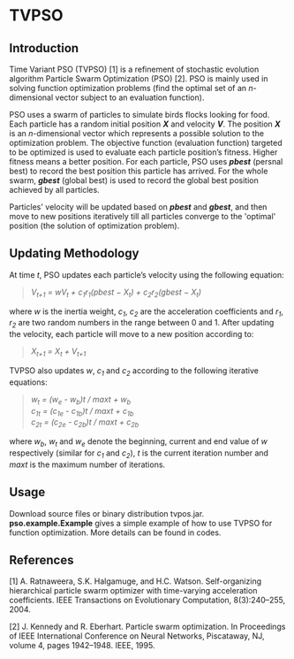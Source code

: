 TVPSO
=====

## Introduction
Time Variant PSO (TVPSO) [1] is a refinement of stochastic evolution algorithm Particle Swarm Optimization (PSO) [2]. PSO is mainly used in solving function optimization problems (find the optimal set of an _n_-dimensional vector subject to an evaluation function).

PSO uses a swarm of particles to simulate birds flocks looking for food. Each particle has a random initial position _**X**_ and velocity _**V**_. The position _**X**_ is an _n_-dimensional vector which represents a possible solution to the optimization problem. The objective function (evaluation function) targeted to be optimized is used to evaluate each particle position’s fitness. Higher fitness means a better position. For each particle, PSO uses _**pbest**_ (persnal best) to record the best position this particle has arrived. For the whole swarm, _**gbest**_ (global best) is used to record the global best position achieved by all particles. 

Particles' velocity will be updated based on _**pbest**_ and _**gbest**_, and then move to new positions iteratively till all particles converge to the 'optimal' position (the solution of optimization problem).

## Updating Methodology
At time _t_, PSO updates each particle’s velocity using the following equation:
>_V<sub>t+1</sub> = wV<sub>t</sub> + c<sub>1</sub>r<sub>1</sub>(pbest − X<sub>t</sub>) + c<sub>2</sub>r<sub>2</sub>(gbest − X<sub>t</sub>)_

where _w_ is the inertia weight, _c<sub>1</sub>_, _c<sub>2</sub>_ are the acceleration coefficients and _r<sub>1</sub>_, _r<sub>2</sub>_ are two random numbers in the range between 0 and 1. After updating the velocity, each particle will move to a new position according to:
>_X<sub>t+1</sub> = X<sub>t</sub> + V<sub>t+1</sub>_

TVPSO also updates _w_, _c<sub>1</sub>_ and _c<sub>2</sub>_ according to the following iterative equations:
>_w<sub>t</sub> = (w<sub>e</sub> - w<sub>b</sub>)t / maxt + w<sub>b</sub>_ <br />
_c<sub>1t</sub> = (c<sub>1e</sub> - c<sub>1b</sub>)t / maxt + c<sub>1b</sub>_ <br />
_c<sub>2t</sub> = (c<sub>2e</sub> - c<sub>2b</sub>)t / maxt + c<sub>2b</sub>_ <br />

where _w<sub>b</sub>_, _w<sub>t</sub>_ and _w<sub>e</sub>_ denote the beginning, current and end value of _w_ respectively (similar for _c<sub>1</sub>_ and _c<sub>2</sub>_), _t_ is the current iteration number and _maxt_ is the maximum number of iterations.

## Usage
Download source files or binary distribution tvpos.jar. **pso.example.Example** gives a simple example of how to use TVPSO for function optimization. More details can be found in codes.

## References
[1] A. Ratnaweera, S.K. Halgamuge, and H.C. Watson. Self-organizing hierarchical particle swarm optimizer with time-varying acceleration coefficients. IEEE Transactions on Evolutionary Computation, 8(3):240–255, 2004.

[2] J. Kennedy and R. Eberhart. Particle swarm optimization. In Proceedings of IEEE International Conference on Neural Networks, Piscataway, NJ, volume 4, pages 1942–1948. IEEE, 1995.

